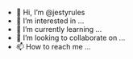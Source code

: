 - 👋 Hi, I’m @jestyrules
- 👀 I’m interested in ...
- 🌱 I’m currently learning ...
- 💞️ I’m looking to collaborate on ...
- 📫 How to reach me ...

<!---
jestyrules/jestyrules is a ✨ special ✨ repository because its `README.md` (this file) appears on your GitHub profile.
You can click the Preview link to take a look at your changes.
--->
